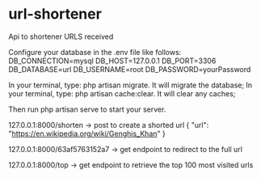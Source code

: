 # url-shortener
Api to shortener URLS received


Configure your database in the .env file like follows:
DB_CONNECTION=mysql
DB_HOST=127.0.0.1
DB_PORT=3306
DB_DATABASE=url
DB_USERNAME=root
DB_PASSWORD=yourPassword

In your terminal, type: php artisan migrate. It will migrate the database;
In your terminal, type: php artisan cache:clear. It will clear any caches;

Then run php artisan serve to start your server.

127.0.0.1:8000/shorten -> post to create a shorted url
{
    "url": "https://en.wikipedia.org/wiki/Genghis_Khan"
}

127.0.0.1:8000/63af5763152a7 -> get endpoint to redirect to the full url

127.0.0.1:8000/top -> get endpoint to retrieve the top 100 most visited urls

